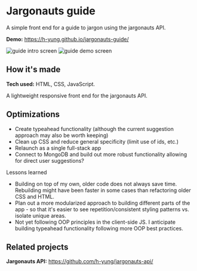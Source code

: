 # Jargonauts guide
A simple front end for a guide to jargon using the jargonauts API. 

**Demo:** https://h-yung.github.io/jargonauts-guide/

![guide intro screen](https://i.postimg.cc/d0Yk0mS4/jargon-anim.gif)
![guide demo screen](https://i.postimg.cc/wBmVCVR2/jargon-desktop-2.jpg)

## How it's made

**Tech used:** HTML, CSS, JavaScript. 

A lightweight responsive front end for the jargonauts API. 

## Optimizations
- Create typeahead functionality (although the current suggestion approach may also be worth keeping)
- Clean up CSS and reduce general specificity (limit use of ids, etc.)
- Relaunch as a single full-stack app
- Connect to MongoDB and build out more robust functionality allowing for direct user suggestions?

Lessons learned
- Building on top of my own, older code does not always save time. Rebuilding might have been faster in some cases than refactoring older CSS and HTML.
- Plan out a more modularized approach to building different parts of the app - so that it's easier to see repetition/consistent styling patterns vs. isolate unique areas.
- Not yet following OOP principles in the client-side JS. I anticipate building typeahead functionality following more OOP best practices.

## Related projects

**Jargonauts API:** https://github.com/h-yung/jargonauts-api/

